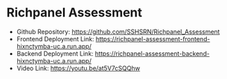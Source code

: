 # Richpanel Assessment

* Github Repository: https://github.com/SSHSRN/Richpanel_Assessment
* Frontend Deployment Link: https://richpanel-assessment-frontend-hixnctymba-uc.a.run.app/
* Backend Deployment Link: https://richpanel-assessment-backend-hixnctymba-uc.a.run.app/
* Video Link: https://youtu.be/at5V7cSQQhw
